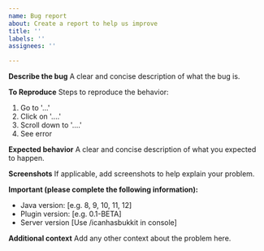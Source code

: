 ```yaml
---
name: Bug report
about: Create a report to help us improve
title: ''
labels: ''
assignees: ''

---
```


**Describe the bug**
A clear and concise description of what the bug is.

**To Reproduce**
Steps to reproduce the behavior:
1. Go to '...'
2. Click on '....'
3. Scroll down to '....'
4. See error

**Expected behavior**
A clear and concise description of what you expected to happen.

**Screenshots**
If applicable, add screenshots to help explain your problem.

**Important (please complete the following information):**
 - Java version: [e.g. 8, 9, 10, 11, 12]
 - Plugin version: [e.g. 0.1-BETA]
 - Server version [Use /icanhasbukkit in console]

**Additional context**
Add any other context about the problem here.
